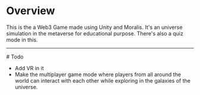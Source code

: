 # Overview

This is the a Web3 Game made using Unity and Moralis. It's an universe simulation in the metaverse for educational purpose. There's also a quiz mode in this.
<hr>
# Todo

- Add VR in it
- Make the multiplayer game mode where players from all around the world can interact with each other while exploring in the galaxies of the universe.
 
